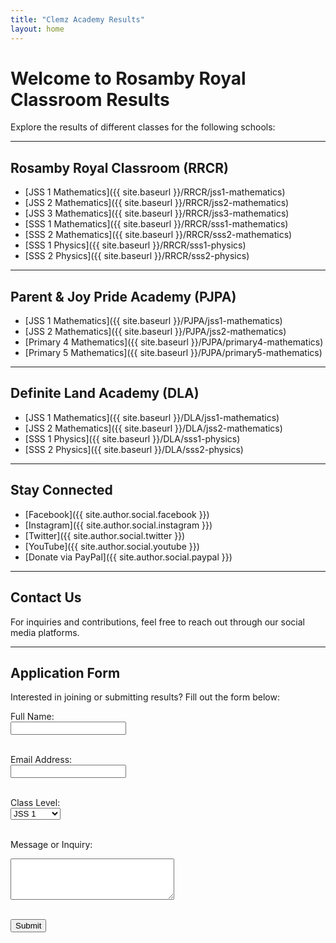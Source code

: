 ```yaml
---
title: "Clemz Academy Results"
layout: home
---
```


# Welcome to Rosamby Royal Classroom Results  
Explore the results of different classes for the following schools:

---

## **Rosamby Royal Classroom (RRCR)**
- [JSS 1 Mathematics]({{ site.baseurl }}/RRCR/jss1-mathematics)
- [JSS 2 Mathematics]({{ site.baseurl }}/RRCR/jss2-mathematics)
- [JSS 3 Mathematics]({{ site.baseurl }}/RRCR/jss3-mathematics)
- [SSS 1 Mathematics]({{ site.baseurl }}/RRCR/sss1-mathematics)
- [SSS 2 Mathematics]({{ site.baseurl }}/RRCR/sss2-mathematics)
- [SSS 1 Physics]({{ site.baseurl }}/RRCR/sss1-physics)
- [SSS 2 Physics]({{ site.baseurl }}/RRCR/sss2-physics)

---

## **Parent & Joy Pride Academy (PJPA)**
- [JSS 1 Mathematics]({{ site.baseurl }}/PJPA/jss1-mathematics)
- [JSS 2 Mathematics]({{ site.baseurl }}/PJPA/jss2-mathematics)
- [Primary 4 Mathematics]({{ site.baseurl }}/PJPA/primary4-mathematics)
- [Primary 5 Mathematics]({{ site.baseurl }}/PJPA/primary5-mathematics)

---

## **Definite Land Academy (DLA)**
- [JSS 1 Mathematics]({{ site.baseurl }}/DLA/jss1-mathematics)
- [JSS 2 Mathematics]({{ site.baseurl }}/DLA/jss2-mathematics)
- [SSS 1 Physics]({{ site.baseurl }}/DLA/sss1-physics)
- [SSS 2 Physics]({{ site.baseurl }}/DLA/sss2-physics)

---

## **Stay Connected**
- [Facebook]({{ site.author.social.facebook }})
- [Instagram]({{ site.author.social.instagram }})
- [Twitter]({{ site.author.social.twitter }})
- [YouTube]({{ site.author.social.youtube }})
- [Donate via PayPal]({{ site.author.social.paypal }})

---

## **Contact Us**
For inquiries and contributions, feel free to reach out through our social media platforms.

---

## **Application Form**
Interested in joining or submitting results? Fill out the form below:

<form action="https://formspree.io/f/mwpvdgeo" method="POST">
  <label for="name">Full Name:</label><br>
  <input type="text" id="name" name="name" required><br><br>

  <label for="email">Email Address:</label><br>
  <input type="email" id="email" name="email" required><br><br>

  <label for="class">Class Level:</label><br>
  <select id="class" name="class">
    <option value="jss1">JSS 1</option>
    <option value="jss2">JSS 2</option>
    <option value="sss1">SSS 1</option>
    <option value="sss2">SSS 2</option>
    <option value="primary4">Primary 4</option>
    <option value="primary5">Primary 5</option>
  </select><br><br>

  <label for="message">Message or Inquiry:</label><br>
  <textarea id="message" name="message" rows="4" cols="30" required></textarea><br><br>

  <button type="submit">Submit</button>
</form>
